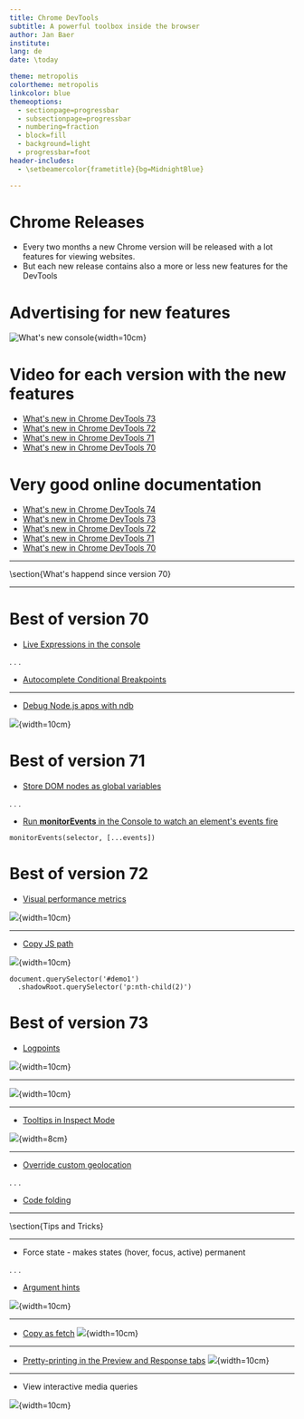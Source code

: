 ```yaml
---
title: Chrome DevTools
subtitle: A powerful toolbox inside the browser
author: Jan Baer
institute: 
lang: de
date: \today

theme: metropolis
colortheme: metropolis
linkcolor: blue
themeoptions:
  - sectionpage=progressbar
  - subsectionpage=progressbar
  - numbering=fraction
  - block=fill
  - background=light
  - progressbar=foot
header-includes:
  - \setbeamercolor{frametitle}{bg=MidnightBlue}

---
```


# Chrome Releases

- Every two months a new Chrome version will be released with a lot features for viewing websites.
- But each new release contains also a more or less new features for the DevTools

# Advertising for new features

![What's new console](images/chrome-devtools-whatsnew.png){width=10cm}

# Video for each version with the new features

- [What's new in Chrome DevTools 73](https://www.youtube.com/watch?v=uddZX9ZK6wY)
- [What's new in Chrome DevTools 72](https://www.youtube.com/watch?v=XVJxlEdB230)
- [What's new in Chrome DevTools 71](https://www.youtube.com/watch?v=fJxFZO8OEEs)
- [What's new in Chrome DevTools 70](https://www.youtube.com/watch?v=LJq8vg8ktdQ)

# Very good online documentation

- [What's new in Chrome DevTools 74](https://developers.google.com/web/updates/2019/03/devtools)
- [What's new in Chrome DevTools 73](https://developers.google.com/web/updates/2019/01/devtools)
- [What's new in Chrome DevTools 72](https://developers.google.com/web/updates/2018/11/devtools)
- [What's new in Chrome DevTools 71](https://developers.google.com/web/updates/2018/10/devtools)
- [What's new in Chrome DevTools 70](https://developers.google.com/web/updates/2018/08/devtools)

---

\section{What's happend since version 70}

---

# Best of version 70

- [Live Expressions in the console](https://developers.google.com/web/updates/2018/08/devtools#watch)

. . .

- [Autocomplete Conditional Breakpoints](https://developers.google.com/web/updates/2018/08/devtools#ndb)

---

- [Debug Node.js apps with ndb](https://developers.google.com/web/updates/2018/08/devtools#ndb)

![](images/ndb.png){width=10cm}

# Best of version 71

- [Store DOM nodes as global variables](https://developers.google.com/web/updates/2018/10/devtools#store)

. . .

- [Run **monitorEvents** in the Console to watch an element's events fire](https://developers.google.com/web/updates/2018/10/devtools#bonus)

```{.javascript}
monitorEvents(selector, [...events])
```

# Best of version 72

- [Visual performance metrics](https://developers.google.com/web/updates/2018/11/devtools#metric)

![](images/metrics.png){width=10cm}

---

- [Copy JS path](https://developers.google.com/web/updates/2018/11/devtools#copy)

![](images/copyjs.png){width=10cm}

```{.javascript}
document.querySelector('#demo1')
  .shadowRoot.querySelector('p:nth-child(2)')
```

# Best of version 73

- [Logpoints](https://developers.google.com/web/updates/2019/01/devtools#logpoints)

![](images/logpoint-expression.png){width=10cm}

---

![](images/logpoint-result.png){width=10cm}

---

- [Tooltips in Inspect Mode](https://developers.google.com/web/updates/2019/01/devtools#inspect)

![](images/inspect.png){width=8cm}

---

- [Override custom geolocation](https://developers.google.com/web/updates/2019/01/devtools#geolocation)

. . .

- [Code folding](https://developers.google.com/web/updates/2019/01/devtools#folding)

---

\section{Tips and Tricks}

---

- Force state - makes states (hover, focus, active) permanent

. . .


- [Argument hints](https://developers.google.com/web/updates/2018/05/devtools#hints)

![](images/arghints.png){width=10cm}

---

- [Copy as fetch](https://developers.google.com/web/updates/2018/04/devtools#fetch)
![](images/fetch.png){width=10cm}

---

- [Pretty-printing in the Preview and Response tabs](https://developers.google.com/web/updates/2018/02/devtools#pretty-printing)
![](images/preview-prettyprint.png){width=10cm}

---

- View interactive media queries

![](images/media-queries.png){width=10cm}
